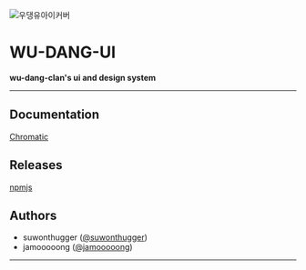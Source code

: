 
![우댕유아이커버](https://github.com/user-attachments/assets/c41a6e68-6cf4-4f22-8880-7346edbec876)

# WU-DANG-UI

**wu-dang-clan's ui and design system**

---

## Documentation

[Chromatic](https://www.chromatic.com/library?appId=678f958b17cf67137236304d)

## Releases

[npmjs](https://www.chromatic.com/library?appId=678f958b17cf67137236304d)

## Authors

- suwonthugger ([@suwonthugger](https://github.com/suwonthugger))
- jamooooong ([@jamooooong](https://github.com/jamooooong))

---
